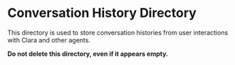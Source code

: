 # Conversation History Directory

This directory is used to store conversation histories from user interactions with Clara and other agents.

**Do not delete this directory, even if it appears empty.**